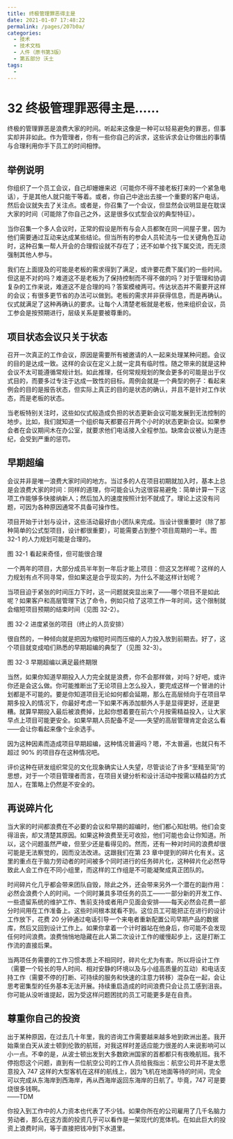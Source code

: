 ```yaml
---
title: 终极管理罪恶得主是
date: 2021-01-07 17:48:22
permalink: /pages/207b0a/
categories:
  - 技术
  - 技术文档
  - 人件（原书第3版）
  - 第五部分 沃土
tags:
  - 
---
```

# 32 终极管理罪恶得主是……

终极的管理罪恶是浪费大家的时间。听起来这像是一种可以轻易避免的罪恶，但事实却并非如此。作为管理者，你有一些你自己的诉求，这些诉求会让你做出的事情与合理利用你手下员工的时间相悖。

## 举例说明

你组织了一个员工会议，自己却姗姗来迟（可能你不得不接老板打来的一个紧急电话），于是其他人就只能干等着。或者，你自己中途出去接一个重要的客户电话，然后会议就失去了关注点。或者是，你召集了一个会议，但显然会议明显是在耽误大家的时间（可能除了你自己之外，这是很多仪式型会议的典型特征）。

当你召集一个多人会议时，正常的假设是所有与会人员都聚在同一间屋子里，因为他们需要通过互动来达成某些结论。但当所有的参会人员轮流与一位关键角色互动时，这种召集一帮人开会的合理假设就不存在了；还不如单个找下属交流，而无须强制其他人参与。

我们在上面提及的可能是老板的需求得到了满足，或许要花费下属们的一些时间。但这是不对的吗？难道这不是老板为了保持控制而不得不做的吗？对于管理和协调复杂的工作来说，难道这不是合理的吗？答案模棱两可。传达状态并不需要开这样的会议；有很多更节省的办法可以做到。老板的需求并非获得信息，而是再确认。仪式就满足了这种再确认的要求。让每个人清楚老板就是老板，他来组织会议，员工参会是按预期进行，层级关系是要被尊重的。

## 项目状态会议只关于状态

召开一次真正的工作会议，原因是需要所有被邀请的人一起来处理某种问题。会议的目的是达成一致。这样的会议在定义上就一定具有临时性。随之带来的就是这种会议不太可能遵循常规计划。如此推理，任何常规规划的聚会更多的可能是出于仪式目的，而要多过专注于达成一致性的目标。周例会就是一个典型的例子：看起来例会的目的是报告状态，但实际上真正的目的是状态的确认，并且不是针对工作状态，而是老板的状态。

当老板特别关注时，这些如仪式般造成负担的状态更新会议可能发展到无法控制的地步。比如，我们就知道一个组织每天都要召开两个小时的状态更新会议。如果参会者在会议期间木在办公室，就要求他们电话接入全程参加。缺席会议被认为是违纪，会受到严重的惩罚。

## 早期超编

会议并非是唯一浪费大家时间的地方。当过多的人在项目初期就加入时，基本上总是会浪费大家的时间：同样的道理，你可能会认为这很容易避免：简单计算一下这项工作能够多快接纳新人；然后加入的速度按照计划不就成了。理论上这没有问题，可因为各种原因通常不具备可操作性。

项目开始于计划与设计，这些活动最好由小团队来完成。当设计很重要时（除了那种简单的公式型项目，设计都很重要），可能需要占到整个项目周期的一半。图 32-1 的人力规划可能是合理的。

图 32-1 看起来奇怪，但可能很合理

一个两年的项目，大部分成员半年到一年后才能上项目：但这又怎样呢？这样的人力规划有点不同寻常，但如果这是合乎现实的，为什么不能这样计划呢？

当项目迫于紧张的时间压力下时，这一问题就突显出来了——哪个项目不是如此呢？如果客户和高层管理下达了命令，例如只给了这项工作一年时间，这个限制就会缩短项目预期的结束时间（见图 32-2）。

图 32-2 进度紧张的项目（终止的人员安排）

很自然的，一种倾向就是把因为缩短时间而压缩的人力投入放到前期去。好了，这个项目就变成咱们熟悉的早期超编的典型了（见图 32-3）。

图 32-3 早期超编以满足最终期限

当然，如果你知道早期投入人力完全就是浪费，你不会那样做，对吗？好吧，或许你还是会这么做。你可能推断出了无论项目上怎么投入，要完成这样一个冒进的计划都是不可能的。要是你知道项目无论如何都会延期，那么在高层倾向于在项目早期多投入的情况下，你最好考虑一下如果不再添加额外人手是显得更好，还是更糟。就算早期投入最后被浪费掉，比起你想着要在前六个月按需精益投入，让大家早点上项目可能更安全。如果早期人员配备不足——失望的高层管理肯定会这么看——会让你看起来像个业余选手。

因为这种因素而造成项目早期超编，这种情况普遍吗？嗯，不太普遍，也就只有不超过 90% 的项目存在这种情况吧。

评价这种在研发组织常见的文化现象确实让人失望，尽管谈论了许多“至精至简”的思想，对于一个项目管理者而言，在项目关键分析和设计活动中按需以精益的方式加人，在策略上仍然是不安全的。

## 再说碎片化

当大家的时间都浪费在不必要的会议和早期的超编时，他们都心知肚明。他们会变得沮丧，却又清楚其原因。如果这种浪费至无可收拾，他们可能也会让你知道。所以，这个问题虽然严峻，但至少还是看得见的。然而，还有一种对时间的浪费却很可能是无法察觉的，因而没法改进。这跟我们在第 23 章中提到的碎片化有关。这里的重点在于脑力劳动者的时间被多个同时进行的任务碎片化，这种碎片化必然导致此人会工作在不同小组里，而这样的工作组是不可能凝聚成真正团队的。

时间碎片化几乎都会带来团队自毁，除此之外，还会带来另外一个潜在的副作用：必然会浪费个人的时间。一个同时兼具多项任务的员工——一部分新的开发工作、一些遗留系统的维护工作、售前支持或者用户见面会安排——每天必然会花费一部分时间用在工作准备上。这些时间根本就看不到。这位员工可能把正在进行的设计工作放下，花费 20 分钟通过电话引导一个来电者重新配置公司早期产品的数据库，然后又回到设计工作上。如果你拿着一个计时器站在他身后，你可能不会发现任何时间浪费。浪费悄悄地隐藏在此人第二次设计工作的缓慢起步上，这是打断工作流的直接后果。

当两项任务需要的工作习惯本质上不相同时，碎片化尤为有害。所以将设计工作（需要一个较长的导人时间、相对安静的环境以及与小组高质量的互动）和电话支持工作（需要不停的打断、可持续的服务和快速的注意力转移）混杂在一起，会让思考密集型的任务基本无法开展。持续重启造成的时间浪费只会让员工感到沮丧。你可能从没听谁提起，因为受这样问题困扰的员工可能更多是在自责。

## 尊重你自己的投资

出于某种原因，在过去几十年里，我的咨询工作需要越来越多地到欧洲出差。我开始乘坐白天从波士顿到伦敦的航班，对我这样时差适应能力很差的人来说影响可以小一点。不幸的是，从波士顿出发到大多数欧洲国家的首都都只有夜晚航班。我不停抱怨这个问题，直到有一位航空公司的工作人员给我指出：航空公司并不是太愿意投入 747 这样的大型客机在这样的航线上，因为飞机在地面等待的时间，完全可以完成从东海岸到西海岸，再从西海岸返回东海岸的日航了。毕竟，747 可是要烧很多钱啊。  
——TDM

你投入到工作中的人力资本也代表了不少钱。如果你所在的公司雇用了几千名脑力劳动者，那么在这方面的投资几乎可以看作是一架现代的宽体机。在如此巨大的投资上浪费时间，等于直接把钱冲到下水道里。
